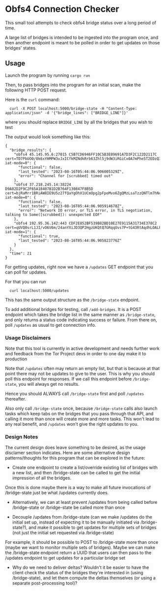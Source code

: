# Obfs4 Connection Checker

This small tool attempts to check obfs4 bridge status over a long period of time.

A large list of bridges is intended to be ingested into the program once, and then
another endpoint is meant to be polled in order to get updates on those bridges'
states.

## Usage

Launch the program by running `cargo run`

Then, to pass bridges into the program for an initial scan, make the following HTTP POST request.

Here is the `curl` command:

```
  curl -X POST localhost:5000/bridge-state -H "Content-Type: application/json" -d '{"bridge_lines": ["BRIDGE_LINE"]}'
```

where you should replace `BRIDGE_LINE` by all the bridges that you wish to test

The output would look something like this:

```
{
  "bridge_results": {
    "obfs4 45.145.95.6:27015 C5B7CD6946FF10C5B3E89691A7D3F2C122D2117C cert=TD7PbUO0/0k6xYHMPW3vJxICfkMZNdkRrb63Zhl5j9dW3iRGiCx0A7mPhe5T2EDzQ35+Zw iat-mode=0": {
      "functional": false,
      "last_tested": "2023-08-16T05:44:06.906005329Z",
      "error": "Channel for [scrubbed] timed out"
    },
    "obfs4 37.218.245.14:38224 D9A82D2F9C2F65A18407B1D2B764F130847F8B5D cert=bjRaMrr1BRiAW8IE9U5z27fQaYgOhX1UCmOpg2pFpoMvo6ZgQMzLsaTzzQNTlm7hNcb+Sg iat-mode=0": {
      "functional": false,
      "last_tested": "2023-08-16T05:44:06.905914678Z",
      "error": "Network IO error, or TLS error, in TLS negotiation, talking to Some([scrubbed]): unexpected EOF"
    },
    "obfs4 192.95.36.142:443 CDF2E852BF539B82BD10E27E9115A31734E378C2 cert=qUVQ0srL1JI/vO6V6m/24anYXiJD3QP2HgzUKQtQ7GRqqUvs7P+tG43RtAqdhLOALP7DJQ iat-mode=1": {
      "functional": true,
      "last_tested": "2023-08-16T05:44:06.905823776Z"
    }
  },
  "time": 21
}
```

For getting updates, right now we have a `/updates` GET endpoint that you can poll for updates.

For that you can run

```
  curl localhost:5000/updates
```

This has the same output structure as the `/bridge-state` endpoint. 

To add additional bridges for testing, call `/add-bridges`. It is a POST endpoint which takes
the bridge list in the same manner as `/bridge-state`, and only returns a status code indicating
success or failure. From there on, poll `/updates` as usual to get connection info.

### Usage Disclaimers

Note that this tool is currently in active development and needs further work and feedback
from the Tor Project devs in order to one day make it to production

Note that `/updates` often may return an empty list, but that is because at that point 
there may not be updates to give to the user. This is why you should poll this 
endpoint for responses. If we call this endpoint before `/bridge-state`, you 
will always get no results.

Hence you should ALWAYS call `/bridge-state` first and poll `/updates` thereafter.

Also only call `/bridge-state` once, because `/bridge-state` calls also launch
tasks which keep tabs on the bridges that you pass through that API, and calling
it more than once will create more and more tasks. This won't lead to any real
benefit, and `/updates` won't give the right updates to you.

### Design Notes

The current design does leave something to be desired, as the usage disclamer
section indicates. Here are some alternative design patterns/thoughts for this program
that can be explored in the future:

- Create one endpoint to create a list/override existing list of bridges with a new list,
and then /bridge-state can be called to get the initial impression of all the bridges.

Once this is done maybe there is a way to make all future invocations of /bridge-state just be what /updates currently does.

- Alternatively, we can at least prevent /updates from being called before /bridge-state or /bridge-state be called more than once

- Decouple /updates from /bridge-state (can we make /updates do the initial set up,
instead of expecting it to be manually initiated via /bridge-state?), and
make it possible to get updates for multiple sets of bridges (not just the initial set requested via /bridge-state)

For example, it should be possible to POST to /bridge-state more than once
(maybe we want to monitor multiple sets of bridges).
Maybe we can make the /bridge-state endpoint return a UUID that users can then
pass to the /updates endpoint to get updates for a particular bridge set

- Why do we need to deliver deltas? Wouldn't it be easier to have the client
check the status of the bridges they're interested in (using /bridge-state),
and let them compute the deltas themselves (or using a separate post-processing tool)?

